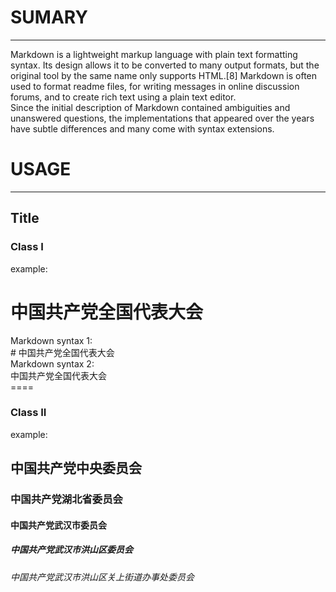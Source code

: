 # SUMARY
---
Markdown is a lightweight markup language with plain text formatting syntax. Its design allows it to be converted to many output formats, but the original tool by the same name only supports HTML.[8] Markdown is often used to format readme files, for writing messages in online discussion forums, and to create rich text using a plain text editor.  
Since the initial description of Markdown contained ambiguities and unanswered questions, the implementations that appeared over the years have subtle differences and many come with syntax extensions.
# USAGE
---
## Title
### Class I
example:  
# 中国共产党全国代表大会
Markdown syntax 1:  
\# 中国共产党全国代表大会  
Markdown syntax 2:  
中国共产党全国代表大会  
\====  
### Class II
example: 
## 中国共产党中央委员会
### 中国共产党湖北省委员会
#### 中国共产党武汉市委员会
##### 中国共产党武汉市洪山区委员会
###### 中国共产党武汉市洪山区关上街道办事处委员会
